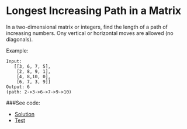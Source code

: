 # Longest Increasing Path in a Matrix

In a two-dimensional matrix or integers, find the length of a path of increasing numbers.
 Ony vertical or horizontal moves are allowed (no diagonals).

Example:
```
Input: 
   [[3, 6, 7, 5],
    [2, 8, 9, 1],
    [4, 8,10, 0],
    [6, 7, 3, 9]]
Output: 6
(path: 2->3->6->7->9->10)
```

###See code:
- [Solution](./__init__.py)
- [Test](./test.py)